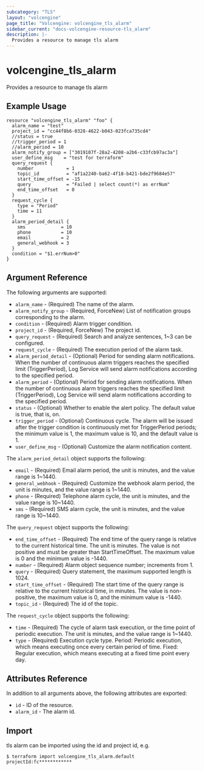 ```yaml
---
subcategory: "TLS"
layout: "volcengine"
page_title: "Volcengine: volcengine_tls_alarm"
sidebar_current: "docs-volcengine-resource-tls_alarm"
description: |-
  Provides a resource to manage tls alarm
---
```

# volcengine_tls_alarm
Provides a resource to manage tls alarm
## Example Usage
```hcl
resource "volcengine_tls_alarm" "foo" {
  alarm_name = "test"
  project_id = "cc44f8b6-0328-4622-b043-023fca735cd4"
  //status = true
  //trigger_period = 1
  //alarm_period = 10
  alarm_notify_group = ["3019107f-28a2-4208-a2b6-c33fcb97ac3a"]
  user_define_msg    = "test for terraform"
  query_request {
    number            = 1
    topic_id          = "af1a2240-ba62-4f18-b421-bde2f9684e57"
    start_time_offset = -15
    query             = "Failed | select count(*) as errNum"
    end_time_offset   = 0
  }
  request_cycle {
    type = "Period"
    time = 11
  }
  alarm_period_detail {
    sms             = 10
    phone           = 10
    email           = 2
    general_webhook = 3
  }
  condition = "$1.errNum>0"
}
```
## Argument Reference
The following arguments are supported:
* `alarm_name` - (Required) The name of the alarm.
* `alarm_notify_group` - (Required, ForceNew) List of notification groups corresponding to the alarm.
* `condition` - (Required) Alarm trigger condition.
* `project_id` - (Required, ForceNew) The project id.
* `query_request` - (Required) Search and analyze sentences, 1~3 can be configured.
* `request_cycle` - (Required) The execution period of the alarm task.
* `alarm_period_detail` - (Optional) Period for sending alarm notifications. When the number of continuous alarm triggers reaches the specified limit (TriggerPeriod), Log Service will send alarm notifications according to the specified period.
* `alarm_period` - (Optional) Period for sending alarm notifications. When the number of continuous alarm triggers reaches the specified limit (TriggerPeriod), Log Service will send alarm notifications according to the specified period.
* `status` - (Optional) Whether to enable the alert policy. The default value is true, that is, on.
* `trigger_period` - (Optional) Continuous cycle. The alarm will be issued after the trigger condition is continuously met for TriggerPeriod periods; the minimum value is 1, the maximum value is 10, and the default value is 1.
* `user_define_msg` - (Optional) Customize the alarm notification content.

The `alarm_period_detail` object supports the following:

* `email` - (Required) Email alarm period, the unit is minutes, and the value range is 1~1440.
* `general_webhook` - (Required) Customize the webhook alarm period, the unit is minutes, and the value range is 1~1440.
* `phone` - (Required) Telephone alarm cycle, the unit is minutes, and the value range is 10~1440.
* `sms` - (Required) SMS alarm cycle, the unit is minutes, and the value range is 10~1440.

The `query_request` object supports the following:

* `end_time_offset` - (Required) The end time of the query range is relative to the current historical time. The unit is minutes. The value is not positive and must be greater than StartTimeOffset. The maximum value is 0 and the minimum value is -1440.
* `number` - (Required) Alarm object sequence number; increments from 1.
* `query` - (Required) Query statement, the maximum supported length is 1024.
* `start_time_offset` - (Required) The start time of the query range is relative to the current historical time, in minutes. The value is non-positive, the maximum value is 0, and the minimum value is -1440.
* `topic_id` - (Required) The id of the topic.

The `request_cycle` object supports the following:

* `time` - (Required) The cycle of alarm task execution, or the time point of periodic execution. The unit is minutes, and the value range is 1~1440.
* `type` - (Required) Execution cycle type.
Period: Periodic execution, which means executing once every certain period of time.
Fixed: Regular execution, which means executing at a fixed time point every day.

## Attributes Reference
In addition to all arguments above, the following attributes are exported:
* `id` - ID of the resource.
* `alarm_id` - The alarm id.


## Import
tls alarm can be imported using the id and project id, e.g.
```
$ terraform import volcengine_tls_alarm.default projectId:fc************
```

